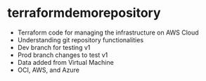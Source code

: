 # terraformdemorepository
- Terraform code for managing the infrastructure on AWS Cloud
- Understanding git repository functionalities
- Dev branch for testing v1
- Prod branch changes to test v1
- Data added from Virtual Machine
- OCI, AWS, and Azure

